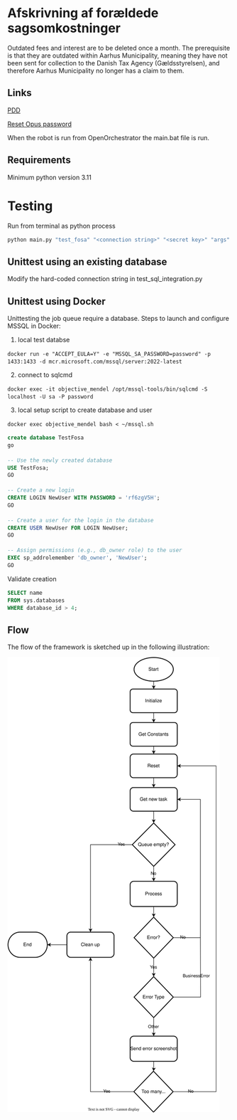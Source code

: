 # Afskrivning af forældede sagsomkostninger

Outdated fees and interest are to be deleted once a month.
The prerequisite is that they are outdated within Aarhus Municipality, meaning they have not been sent for collection to the Danish Tax Agency (Gældsstyrelsen),
and therefore Aarhus Municipality no longer has a claim to them.

## Links
[PDD](https://aarhuskommune.sharepoint.com/:w:/r/Sites/afd-afdsite3229/Delte%20dokumenter/Drift%20%26%20%C3%98konomi/Forretningsudvikling%20og%20debitorstyring/PDD%20(RPA)/PDD%20-%20%20Afskrivning%20af%20for%C3%A6ldede%20sagsonkostninger%202.docx?d=w59fba12fb8634aa6972303b918fc9077&csf=1&web=1&e=85JQ29)

[Reset Opus password](https://portal-k1-nc-22.kmd.dk/webdynpro/resources/kmd.dk/sik~passwordselfservice/PasswordSelfService#)

When the robot is run from OpenOrchestrator the main.bat file is run.

## Requirements
Minimum python version 3.11

# Testing 
Run from terminal as python process
```bash
python main.py "test_fosa" "<connection string>" "<secret key>" "args"
```

## Unittest using an existing database
Modify the hard-coded connection string in test_sql_integration.py

## Unittest using Docker
Unittesting the job queue require a database. Steps to launch and configure MSSQL in Docker:

1. local test databse

`docker run -e "ACCEPT_EULA=Y" -e "MSSQL_SA_PASSWORD=password" -p 1433:1433 -d mcr.microsoft.com/mssql/server:2022-latest`

2.  connect to sqlcmd

`docker exec -it objective_mendel /opt/mssql-tools/bin/sqlcmd -S localhost -U sa -P password `

3. local setup script to create database and user 

`docker exec objective_mendel bash < ~/mssql.sh`

```sql
create database TestFosa
go

-- Use the newly created database
USE TestFosa;
GO

-- Create a new login
CREATE LOGIN NewUser WITH PASSWORD = 'rf6zgV5H';
GO

-- Create a user for the login in the database
CREATE USER NewUser FOR LOGIN NewUser;
GO

-- Assign permissions (e.g., db_owner role) to the user
EXEC sp_addrolemember 'db_owner', 'NewUser';
GO
```

Validate creation
```sql
SELECT name
FROM sys.databases
WHERE database_id > 4;
```


## Flow

The flow of the framework is sketched up in the following illustration:

![Flow diagram](Robot-Queue-Framework.drawio.svg)
